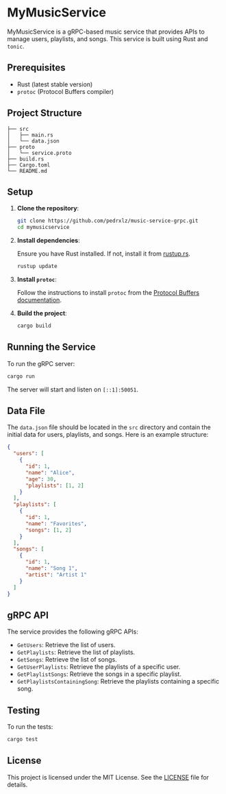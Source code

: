 # MyMusicService

MyMusicService is a gRPC-based music service that provides APIs to manage users, playlists, and songs. This service is built using Rust and `tonic`.

## Prerequisites

- Rust (latest stable version)
- `protoc` (Protocol Buffers compiler)

## Project Structure

```
├── src
│   ├── main.rs
│   └── data.json
├── proto
│   └── service.proto
├── build.rs
├── Cargo.toml
└── README.md
```

## Setup

1. **Clone the repository**:

   ```sh
   git clone https://github.com/pedrxlz/music-service-grpc.git
   cd mymusicservice
   ```

2. **Install dependencies**:

   Ensure you have Rust installed. If not, install it from [rustup.rs](https://rustup.rs/).

   ```sh
   rustup update
   ```

3. **Install `protoc`**:

   Follow the instructions to install `protoc` from the [Protocol Buffers documentation](https://grpc.io/docs/protoc-installation/).

4. **Build the project**:

   ```sh
   cargo build
   ```

## Running the Service

To run the gRPC server:

```sh
cargo run
```

The server will start and listen on `[::1]:50051`.

## Data File

The `data.json` file should be located in the `src` directory and contain the initial data for users, playlists, and songs. Here is an example structure:

```json
{
  "users": [
    {
      "id": 1,
      "name": "Alice",
      "age": 30,
      "playlists": [1, 2]
    }
  ],
  "playlists": [
    {
      "id": 1,
      "name": "Favorites",
      "songs": [1, 2]
    }
  ],
  "songs": [
    {
      "id": 1,
      "name": "Song 1",
      "artist": "Artist 1"
    }
  ]
}
```

## gRPC API

The service provides the following gRPC APIs:

- `GetUsers`: Retrieve the list of users.
- `GetPlaylists`: Retrieve the list of playlists.
- `GetSongs`: Retrieve the list of songs.
- `GetUserPlaylists`: Retrieve the playlists of a specific user.
- `GetPlaylistSongs`: Retrieve the songs in a specific playlist.
- `GetPlaylistsContainingSong`: Retrieve the playlists containing a specific song.

## Testing

To run the tests:

```sh
cargo test
```

## License

This project is licensed under the MIT License. See the [LICENSE](LICENSE) file for details.
